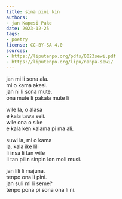 ```yaml
---
title: sina pini kin
authors:
- jan Kapesi Pake
date: 2023-12-25
tags:
- poetry
license: CC-BY-SA 4.0
sources:
- https://liputenpo.org/pdfs/0023sewi.pdf
- https://liputenpo.org/lipu/nanpa-sewi/
---
```


jan mi li sona ala.  
mi o kama akesi.  
jan ni li sona mute.  
ona mute li pakala mute li

wile la, o alasa  
e kala tawa seli.  
wile ona o sike  
e kala ken kalama pi ma ali.

suwi la, mi o kama  
la, kala ike lili  
li insa li tan wile  
li tan pilin sinpin lon moli musi.

jan lili li majuna.  
tenpo ona li pini.  
jan suli mi li seme?  
tenpo pona pi sona ona li ni.